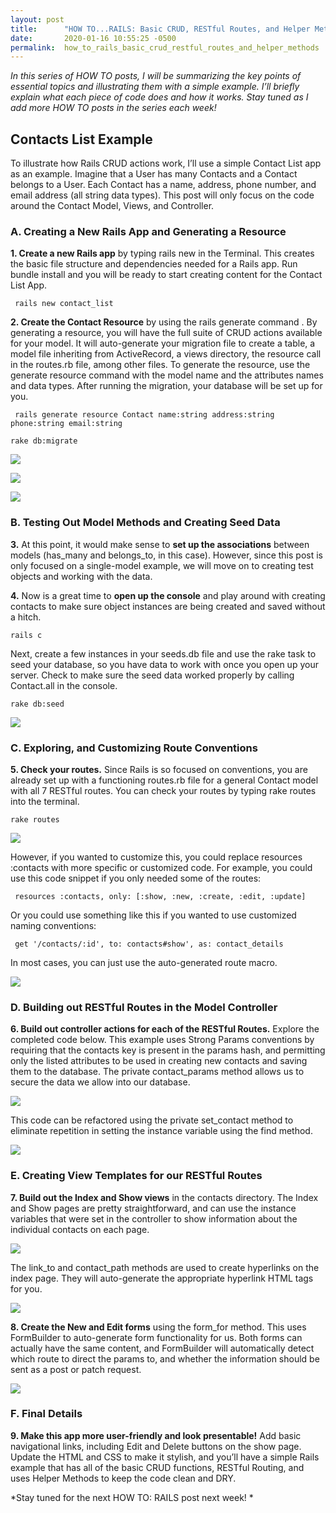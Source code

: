 ```yaml
---
layout: post
title:      "HOW TO...RAILS: Basic CRUD, RESTful Routes, and Helper Methods"
date:       2020-01-16 10:55:25 -0500
permalink:  how_to_rails_basic_crud_restful_routes_and_helper_methods
---
```



*In this series of HOW TO posts, I will be summarizing the key points of essential topics and illustrating them with a simple example. I’ll briefly explain what each piece of code does and how it works. Stay tuned as I add more HOW TO posts in the series each week!*

## Contacts List Example
To illustrate how Rails CRUD actions work, I’ll use a simple Contact List app as an example. Imagine that a User has many Contacts and a Contact belongs to a User. Each Contact has a name, address, phone number, and email address (all string data types). This post will only focus on the code around the Contact Model, Views, and Controller.

### A. Creating a New Rails App and Generating a Resource

**1. Create a new Rails app** by typing rails new in the Terminal. This creates the basic file structure and dependencies needed for a Rails app. Run bundle install and you will be ready to start creating content for the Contact List App.
```
 rails new contact_list 
```

**2. Create the Contact Resource** by using the rails generate command . By generating a resource, you will have the full suite of CRUD actions available for your model. It will auto-generate your migration file to create a table, a model file inheriting from ActiveRecord, a views directory, the resource call in the routes.rb file, among other files. To generate the resource, use the generate resource command with the model name and the attributes names and data types. After running the migration, your database will be set up for you.
```
 rails generate resource Contact name:string address:string phone:string email:string
```

```
rake db:migrate
```

![](https://i.imgur.com/1rZ3nFa.png/)

![](https://i.imgur.com/gTpXm5u.png)

![](https://i.imgur.com/Ye5QYr0.png)

### B. Testing Out Model Methods and Creating Seed Data

**3.** At this point, it would make sense to **set up the associations** between models (has_many and belongs_to, in this case). However, since this post is only focused on a single-model example, we will move on to creating test objects and working with the data. 

**4.** Now is a great time to **open up the console** and play around with creating contacts to make sure object instances are being created and saved without a hitch. 
```
rails c
```

Next, create a few instances in your seeds.db file and use the rake task to seed your database, so you have data to work with once you open up your server. Check to make sure the seed data worked properly by calling Contact.all in the console.
```
rake db:seed
```

![](https://i.imgur.com/ahbmrz5.png)

### C. Exploring, and Customizing Route Conventions

**5. Check your routes.**  Since Rails is so focused on conventions, you are already set up with a functioning routes.rb file for a general Contact model with all 7 RESTful routes. You can check your routes by typing rake routes into the terminal.
```
rake routes
```

![](https://i.imgur.com/Q0UgIb7.png)

However, if you wanted to customize this, you could replace resources :contacts with more specific or customized code. For example, you could use this code snippet if you only needed some of the routes:
```
 resources :contacts, only: [:show, :new, :create, :edit, :update]
```

Or you could use something like this if you wanted to use customized naming conventions:
```
 get '/contacts/:id', to: contacts#show', as: contact_details
```

In most cases, you can just use the auto-generated route macro.

![](https://i.imgur.com/uYx2ef5.png)

### D. Building out RESTful Routes in the Model Controller

**6. Build out controller actions for each of the RESTful Routes.** Explore the completed code below. This example uses Strong Params conventions by requiring that the contacts key is present in the params hash, and permitting only the listed attributes to be used in creating new contacts and saving them to the database. The private contact_params method allows us to secure the data we allow into our database.

![](https://i.imgur.com/ItwsXUW.png)

This code can be refactored using the private set_contact method to eliminate repetition in setting the instance variable using the find method.

![](https://i.imgur.com/MrRbCKp.png)

### E. Creating View Templates for our RESTful Routes

**7. Build out the Index and Show views** in the contacts directory. The Index and Show pages are pretty straightforward, and can use the instance variables that were set in the controller to show information about the individual contacts on each page. 

![](https://i.imgur.com/UAcVSDo.png)

The link_to and contact_path methods are used to create hyperlinks on the index page. They will auto-generate the appropriate hyperlink HTML tags for you.

![](https://i.imgur.com/yfp87pO.png)

**8. Create the New and Edit forms** using the form_for method. This uses FormBuilder to auto-generate form functionality for us. Both forms can actually have the same content, and FormBuilder will automatically detect which route to direct the params to, and whether the information should be sent as a post or patch request.

![](https://i.imgur.com/IB0m89h.png)

### F. Final Details

**9. Make this app more user-friendly and look presentable!** Add basic navigational links, including Edit and Delete buttons on the show page. Update the HTML and CSS to make it stylish, and you’ll have a simple Rails example that has all of the basic CRUD functions, RESTful Routing, and uses Helper Methods to keep the code clean and DRY.

*Stay tuned for the next HOW TO: RAILS post next week!
*
